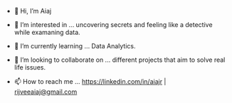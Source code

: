 - 👋 Hi, I’m Aiaj
- 👀 I’m interested in ... uncovering secrets and feeling like a detective while examaning data.
- 🌱 I’m currently learning ... Data Analytics.
- 💞️ I’m looking to collaborate on ... different projects that aim to solve real life issues.

- 📫 How to reach me ... https://linkedin.com/in/aiajr | rijveeaiaj@gmail.com 

<!---
Aiaj-stacks/Aiaj-stacks is a ✨ special ✨ repository because its `README.md` (this file) appears on your GitHub profile.
You can click the Preview link to take a look at your changes.
--->
